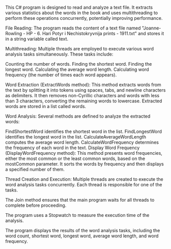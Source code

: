 This C# program is designed to read and analyze a text file. It extracts various statistics about the words in the book and uses multithreading to perform these operations concurrently, potentially improving performance.

File Reading:
The program reads the content of a text file named "Joanne-Rowling - HP - 6. Hari Potyr i Nechistokryvnija prints - 1911.txt" and stores it in a string variable called text.

Multithreading:
Multiple threads are employed to execute various word analysis tasks simultaneously. These tasks include:

Counting the number of words.
Finding the shortest word.
Finding the longest word.
Calculating the average word length.
Calculating word frequency (the number of times each word appears).

Word Extraction (ExtractWords method):
This method extracts words from the text by splitting it into tokens using spaces, tabs, and newline characters as delimiters. It then removes non-Cyrillic characters and words with less than 3 characters, converting the remaining words to lowercase. Extracted words are stored in a list called words.

Word Analysis:
Several methods are defined to analyze the extracted words:

FindShortestWord identifies the shortest word in the list.
FindLongestWord identifies the longest word in the list.
CalculateAverageWordLength computes the average word length.
CalculateWordFrequency determines the frequency of each word in the text.
Display Word Frequency (DisplayWordFrequency method):
This method presents word frequencies, either the most common or the least common words, based on the mostCommon parameter. It sorts the words by frequency and then displays a specified number of them.

Thread Creation and Execution:
Multiple threads are created to execute the word analysis tasks concurrently. Each thread is responsible for one of the tasks.

The Join method ensures that the main program waits for all threads to complete before proceeding.

The program uses a Stopwatch to measure the execution time of the analysis.

The program displays the results of the word analysis tasks, including the word count, shortest word, longest word, average word length, and word frequency.

